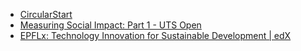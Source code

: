 - [CircularStart](https://learn.circularstart.eu/)
- [Measuring Social Impact: Part 1 - UTS Open](https://open.uts.edu.au/uts-open/study-area/business-and-transformation/career-development/measuring-social-impact)
- [EPFLx: Technology Innovation for Sustainable Development | edX](https://www.edx.org/learn/sustainable-development/ecole-polytechnique-federale-de-lausanne-technology-innovation-for-sustainable-development)